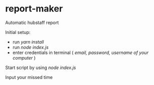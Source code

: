 # report-maker

Automatic hubstaff report

Initial setup:
- run _yarn install_
- run _node index.js_
- enter credentials in terminal ( _email, password, username of your computer_ )

Start script by using _node index.js_

Input your missed time
